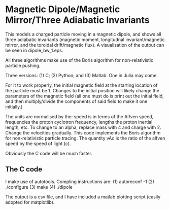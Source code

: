 # Magnetic Dipole/Magnetic Mirror/Three Adiabatic Invariants

This models a charged particle moving in a magnetic dipole, and shows all three adiabatic invariants (magnetic moment, longitudnal invariant/magnetic mirror, and the toroidal drift/magnetic flux). A visualisation of the output can be seen in dipole_bw_1.eps. 

All three algorithms make use of the Boris algorithm for non-relativistic particle pushing.

Three versions: (1) C; (2) Python; and (3) Matlab. One in Julia may come. 

For it to work properly, the initial magnetic field at the starting location of the particle must be 1. Changes to the initial position will likely change the parameters of the magnetic field (all one must do is print out the initial field, and then multiply/divide the components of said field to make it one initially.) 

The units are normalised by the: speed is in terms of the Alfven speed, frequencies the proton cyclotron frequency, lengths the proton inertial length, etc. To change to an alpha, replace mass with 4 and charge with 2. Change the velocities gradually. This code implements the Boris algorithm for non-relativistic particle tracing. The quantity vAc is the ratio of the alfven speed by the speed of light (c). 

Obviously the C code will be much faster. 

## The C code

I make use of autotools. Compling instructions are: (1) autoreconf -1 (2) ./configure (3) make (4) ./dipole

The output is a csv file, and I have included a matlab plotting script (easily adopted for matplotlib).
